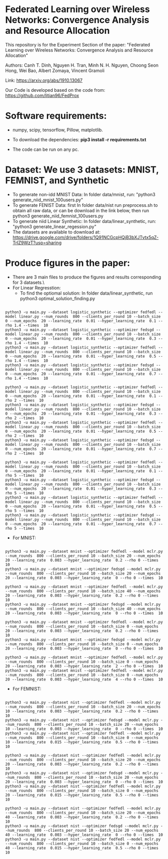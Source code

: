 # Federated Learning over Wireless Networks: Convergence Analysis and Resource Allocation

This repository is for the Experiment Section of the paper:
"Federated Learning over Wireless Networks: Convergence Analysis and Resource Allocation"

Authors:
Canh T. Dinh, Nguyen H. Tran, Minh N. H. Nguyen, Choong Seon Hong, Wei Bao, Albert Zomaya, Vincent Gramoli

Link:
https://arxiv.org/abs/1910.13067

Our Code is developed based on the code from: 
https://github.com/litian96/FedProx

# Software requirements:
- numpy, scipy, tensorflow, Pillow, matplotlib.

- To download the dependencies: **pip3 install -r requirements.txt**

- The code can be run on any pc.

# Dataset: We use 3 datasets: MNIST, FEMNIST, and Synthetic 

- To generate non-idd MNIST Data: In folder data/mnist,  run: "python3 generate_niid_mnist_100users.py" 
- To generate FENIST Data: first In folder data/nist run preprocess.sh to obtain all raw data, or can be download in the link below, then run  python3 generate_niid_femnist_100users.py
- To generate niid Linear Synthetic: In folder data/linear_synthetic, run: "python3 generate_linear_regession.py" 
- The datasets are available to download at: https://drive.google.com/drive/folders/1Q91NCGcpHQjB3bXJTvtx5qZ-TrIZ9WzT?usp=sharing

# Produce figures in the paper:
- There are 3 main files to produce the figures and results corresponding for 3 datasets.\
- For Linear Regresstion:
  - To find the optiomal solution: In folder data/linear_synthetic, run python3 optimal_solution_finding.py
<pre><code>
python3 -u main.py --dataset logistic_synthetic --optimizer fedfedl --model linear.py --num_rounds  800 --clients_per_round 10 --batch_size 0 --num_epochs  20 --learning_rate  0.01 --hyper_learning_rate  0.1 --rho 1.4 --times  10
python3 -u main.py --dataset logistic_synthetic --optimizer fedsgd --model linear.py --num_rounds  800 --clients_per_round 10 --batch_size 0 --num_epochs  20 --learning_rate  0.01 --hyper_learning_rate  0.3 --rho 1.4 --times  10 
python3 -u main.py --dataset logistic_synthetic --optimizer fedfedl --model linear.py --num_rounds  800 --clients_per_round 10 --batch_size 0 --num_epochs  20 --learning_rate  0.01 --hyper_learning_rate  0.5 --rho 1.4 --times  10
python3 -u main.py --dataset logistic_synthetic --optimizer fedsgd --model linear.py --num_rounds  800 --clients_per_round 10 --batch_size 0 --num_epochs  20 --learning_rate  0.01 --hyper_learning_rate  0.7 --rho 1.4 --times  10 

python3 -u main.py --dataset logistic_synthetic --optimizer fedfedl --model linear.py --num_rounds  800 --clients_per_round 10 --batch_size 0 --num_epochs  20 --learning_rate  0.01 --hyper_learning_rate  0.1 --rho 2 --times  10
python3 -u main.py --dataset logistic_synthetic --optimizer fedsgd --model linear.py --num_rounds  800 --clients_per_round 10 --batch_size 0 --num_epochs  20 --learning_rate  0.01 --hyper_learning_rate  0.3 --rho 2 --times  10 
python3 -u main.py --dataset logistic_synthetic --optimizer fedfedl --model linear.py --num_rounds  800 --clients_per_round 10 --batch_size 0 --num_epochs  20 --learning_rate  0.01 --hyper_learning_rate  0.5 --rho 2 --times  10
python3 -u main.py --dataset logistic_synthetic --optimizer fedsgd --model linear.py --num_rounds  800 --clients_per_round 10 --batch_size 0 --num_epochs  20 --learning_rate  0.01 --hyper_learning_rate  0.7 --rho 2 --times  10 

python3 -u main.py --dataset logistic_synthetic --optimizer fedfedl --model linear.py --num_rounds  800 --clients_per_round 10 --batch_size 0 --num_epochs  20 --learning_rate  0.01 --hyper_learning_rate  0.1 --rho 5 --times  10
python3 -u main.py --dataset logistic_synthetic --optimizer fedsgd --model linear.py --num_rounds  800 --clients_per_round 10 --batch_size 0 --num_epochs  20 --learning_rate  0.01 --hyper_learning_rate  0.3 --rho 5 --times  10 
python3 -u main.py --dataset logistic_synthetic --optimizer fedfedl --model linear.py --num_rounds  800 --clients_per_round 10 --batch_size 0 --num_epochs  20 --learning_rate  0.01 --hyper_learning_rate  0.5 --rho 5 --times  10
python3 -u main.py --dataset logistic_synthetic --optimizer fedsgd --model linear.py --num_rounds  800 --clients_per_round 10 --batch_size 0 --num_epochs  20 --learning_rate  0.01 --hyper_learning_rate  0.7 --rho 5 --times  10 
</code></pre>
- For MNIST:
<pre><code>
python3 -u main.py --dataset mnist --optimizer fedfedl --model mclr.py --num_rounds  800 --clients_per_round 10 --batch_size 20 --num_epochs  20 --learning_rate  0.003 --hyper_learning_rate  0.2 --rho 0 --times  10
python3 -u main.py --dataset mnist --optimizer fedsgd --model mclr.py --num_rounds  800 --clients_per_round 10 --batch_size 20 --num_epochs  20 --learning_rate  0.003 --hyper_learning_rate  0 --rho 0 --times  10 

python3 -u main.py --dataset mnist --optimizer fedfedl --model mclr.py --num_rounds  800 --clients_per_round 10 --batch_size 40 --num_epochs  20 --learning_rate  0.003 --hyper_learning_rate  0.2 --rho 0 --times  10
python3 -u main.py --dataset mnist --optimizer fedsgd --model mclr.py --num_rounds  800 --clients_per_round 10 --batch_size 40 --num_epochs  20 --learning_rate  0.003 --hyper_learning_rate  0 --rho 0 --times  10 

python3 -u main.py --dataset mnist --optimizer fedfedl --model mclr.py --num_rounds  800 --clients_per_round 10 --batch_size 0 --num_epochs  20 --learning_rate  0.003 --hyper_learning_rate  0.2 --rho 0 --times  10
python3 -u main.py --dataset mnist --optimizer fedsgd --model mclr.py --num_rounds  800 --clients_per_round 10 --batch_size 0 --num_epochs  20 --learning_rate  0.003 --hyper_learning_rate  0 --rho 0 --times  10 

python3 -u main.py --dataset mnist --optimizer fedfedl --model mclr.py --num_rounds  800 --clients_per_round 10 --batch_size 0 --num_epochs  20 --learning_rate  0.003 --hyper_learning_rate  2 --rho 0 --times  10
python3 -u main.py --dataset mnist --optimizer fedfedl --model mclr.py --num_rounds  800 --clients_per_round 10 --batch_size 0 --num_epochs  20 --learning_rate  0.003 --hyper_learning_rate  4 --rho 0 --times  10
</code></pre>

- For FEMNIST:
<pre><code>
python3 -u main.py --dataset nist --optimizer fedfedl --model mclr.py --num_rounds  800 --clients_per_round 10 --batch_size 20 --num_epochs  10 --learning_rate  0.003 --hyper_learning_rate  0.2 --rho 0 --times  10 
python3 -u main.py --dataset nist --optimizer fedsgd --model mclr.py --num_rounds  800 --clients_per_round 10 --batch_size 20 --num_epochs  10 --learning_rate  0.003 --hyper_learning_rate  0 --rho 0 --times  10 
python3 -u main.py --dataset nist --optimizer fedfedl --model mclr.py --num_rounds  800 --clients_per_round 10 --batch_size 0 --num_epochs  10 --learning_rate  0.015 --hyper_learning_rate  0.5 --rho 0 --times  10 

python3 -u main.py --dataset nist --optimizer fedfedl --model mclr.py --num_rounds  800 --clients_per_round 10 --batch_size 20 --num_epochs  20 --learning_rate  0.003 --hyper_learning_rate  0.2 --rho 0 --times  10 
python3 -u main.py --dataset nist --optimizer fedsgd --model mclr.py --num_rounds  800 --clients_per_round 10 --batch_size 20 --num_epochs  20 --learning_rate  0.003 --hyper_learning_rate  0 --rho 0 --times  10 
python3 -u main.py --dataset nist --optimizer fedfedl --model mclr.py --num_rounds  800 --clients_per_round 10 --batch_size 0 --num_epochs  20 --learning_rate  0.015 --hyper_learning_rate  0.5 --rho 0 --times  10 

python3 -u main.py --dataset nist --optimizer fedfedl --model mclr.py --num_rounds  800 --clients_per_round 10 --batch_size 20 --num_epochs  40 --learning_rate  0.003 --hyper_learning_rate  0.2 --rho 0 --times  10 
python3 -u main.py --dataset nist --optimizer fedsgd --model mclr.py --num_rounds  800 --clients_per_round 10 --batch_size 20 --num_epochs  40 --learning_rate  0.003 --hyper_learning_rate  0 --rho 0 --times  10 
python3 -u main.py --dataset nist --optimizer fedfedl --model mclr.py --num_rounds  800 --clients_per_round 10 --batch_size 0 --num_epochs  40 --learning_rate  0.015 --hyper_learning_rate  0.5 --rho 0 --times  10 
</code></pre>
